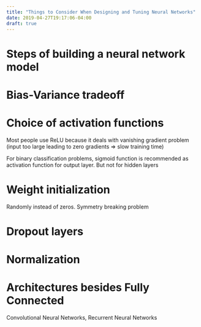 ```yaml
---
title: "Things to Consider When Designing and Tuning Neural Networks"
date: 2019-04-27T19:17:06-04:00
draft: true
---
```


# Steps of building a neural network model

# Bias-Variance tradeoff

# Choice of activation functions

Most people use ReLU because it deals with vanishing gradient problem (input too large leading to zero gradients => slow training time)

For binary classification problems, sigmoid function is recommended as activation function for output layer. But not for hidden layers

# Weight initialization 
Randomly instead of zeros. Symmetry breaking problem

# Dropout layers

# Normalization

# Architectures besides Fully Connected
Convolutional Neural Networks, Recurrent Neural Networks
